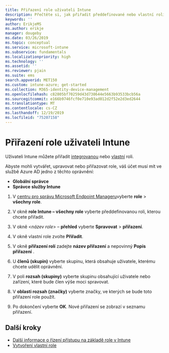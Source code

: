 ```yaml
---
title: Přiřazení role uživateli Intune
description: Přečtěte si, jak přiřadit předdefinované nebo vlastní roli uživateli v Microsoft Intune.
keywords: ''
author: ErikjeMS
ms.author: erikje
manager: dougeby
ms.date: 03/26/2019
ms.topic: conceptual
ms.service: microsoft-intune
ms.subservice: fundamentals
ms.localizationpriority: high
ms.technology: ''
ms.assetid: ''
ms.reviewer: pjain
ms.suite: ems
search.appverid: MET150
ms.custom: intune-azure; get-started
ms.collection: M365-identity-device-management
ms.openlocfilehash: c82805bf70259d43d738644e5663b93533bcb56a
ms.sourcegitcommit: e166b9746fcf0e710e93ad012d2f52e2d3ed2644
ms.translationtype: MT
ms.contentlocale: cs-CZ
ms.lasthandoff: 12/19/2019
ms.locfileid: "75207158"
---
```

# <a name="assign-a-role-to-an-intune-user"></a>Přiřazení role uživateli Intune

Uživateli Intune můžete přiřadit [integrovanou](role-based-access-control.md#built-in-roles) nebo [vlastní](create-custom-role.md) roli.

Abyste mohli vytvářet, upravovat nebo přiřazovat role, váš účet musí mít ve službě Azure AD jedno z těchto oprávnění:
- **Globální správce**
- **Správce služby Intune**

1. V [centru pro správu Microsoft Endpoint Manageru](https://go.microsoft.com/fwlink/?linkid=2109431)vyberte **role** > **všechny role**.

2. V okně **role Intune – všechny role** vyberte předdefinovanou roli, kterou chcete přiřadit.

3. V okně <*název role*> – **přehled** vyberte **Spravovat** > **přiřazení**.

4. V okně vlastní role zvolte **Přiřadit**.

5. V okně **přiřazení rolí** zadejte **název přiřazení** a nepovinný **Popis přiřazení** .

6. U **členů (skupin)** vyberte skupinu, která obsahuje uživatele, kterému chcete udělit oprávnění.

7. V poli **rozsah (skupiny)** vyberte skupinu obsahující uživatele nebo zařízení, které bude člen výše moci spravovat.

8. V **oblasti rozsah (značky)** vyberte značky, ve kterých se bude toto přiřazení role použít.

9. Po dokončení vyberte **OK**. Nové přiřazení se zobrazí v seznamu přiřazení.


## <a name="next-steps"></a>Další kroky
- [Další informace o řízení přístupu na základě role v Intune](role-based-access-control.md)
- [Vytvoření vlastní role](create-custom-role.md)
